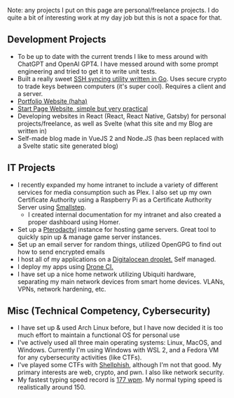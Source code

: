 Note: any projects I put on this page are personal/freelance projects. I do quite a bit of interesting work at my day job but this is not a space for that.

## Development Projects

- To be up to date with the current trends I like to mess around with ChatGPT and OpenAI GPT4. I have messed around with some prompt engineering and tried to get it to write unit tests.
- Built a really sweet [SSH syncing utility written in Go](https://github.com/therealpaulgg/ssh-sync). Uses secure crypto to trade keys between computers (it's super cool). Requires a client and a server.
- [Portfolio Website (haha)](https://github.com/therealpaulgg/portfolio-svelte)
- [Start Page Website, simple but very practical](https://github.com/therealpaulgg/browser-startpage-redux)
- Developing websites in React (React, React Native, Gatsby) for personal projects/freelance, as well as Svelte (what this site and my Blog are written in)
- Self-made blog made in VueJS 2 and Node.JS (has been replaced with a Svelte static site generated blog)

## IT Projects

- I recently expanded my home intranet to include a variety of different services for media consumption such as Plex. I also set up my own Certificate Authority using a Raspberry Pi as a Certificate Authority Server using [Smallstep](https://smallstep.com/cli/).
    - I created internal documentation for my intranet and also created a proper dashboard using Homer.
- Set up a [Pterodactyl](https://pterodactyl.io/) instance for hosting game servers. Great 
tool to quickly spin up & manage game server instances.
- Set up an email server for random things, utilized OpenGPG to find out how to send encrypted emails
- I host all of my applications on a [Digitalocean droplet.](https://digitalocean.com) Self managed.
- I deploy my apps using [Drone CI.](https://www.drone.io/)
- I have set up a nice home network utilizing Ubiquiti hardware, separating my main network devices from smart home devices. VLANs, VPNs, network hardening, etc.

## Misc (Technical Competency, Cybersecurity)

- I have set up & used Arch Linux before, but I have now decided it is too much effort to maintain a functional OS for personal use
- I've actively used all three main operating systems: Linux, MacOS, and Windows. Currently I'm using Windows with WSL 2, and a Fedora VM for any cybersecurity activities (like CTFs).
- I've played some CTFs with [Shellphish](https://ctftime.org/team/285/), although I'm not that good. My primary interests are web, crypto, and pwn. I also like network security.
- My fastest typing speed record is [177 wpm](https://static.paulgellai.dev/personal/typing_speed.png). My normal typing speed is realistically around 150.
